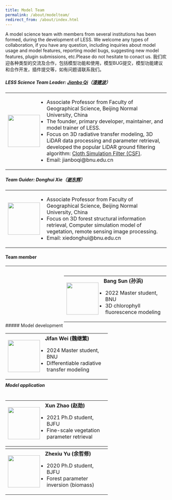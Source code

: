 ```yaml
---
title: Model Team
permalink: /about/modelteam/
redirect_from: /about/index.html
---
```


A model science team with members from several institutions has been formed, during the development of LESS. We welcome any types of collaboration, if you have any question, including inquiries about model usage and model features, reporting model bugs, suggesting new model features, plugin submissions, etc.Please do not hesitate to conact us. 我们欢迎各种类型的交流及合作，包括模型功能和使用，模型BUG提交，模型功能建议和合作开发，插件提交等，如有问题请联系我们。

##### LESS Science Team Leader: <a href="https://www.researchgate.net/profile/Jianbo-Qi-2" target="_blank">Jianbo Qi</a>（<a href="https://geot.bnu.edu.cn/Public/htm/news/5/1176.html" target="_blank">漆建波</a>）

<table style="border-collapse: collapse;">
  <tr>
    <td style="text-align: left; border: none; width:100px;"><img src="http://lessrt.org/img/content/qijb.jpg" style="width: 100px; display: block; margin: 0 auto;"></td>
     <td style="width: 400px; border: none;">
       <ul style="padding-left:5px;">
        <li>Associate Professor from Faculty of Geographical Science, Beijing Normal University, China</li>
        <li>The founder, primary developer, maintainer, and model trainer of LESS.</li>
        <li>Focus on 3D radiative transfer modeling, 3D LiDAR data processing and parameter retrieval, developed the popular LiDAR ground filtering algorithm: <a  href="https://github.com/jianboqi/CSF" target="_blank">Cloth Simulation Filter (CSF)</a>.</li>
         <li>Email: jianboqi@bnu.edu.cn</li>
        </ul>
     </td>
  </tr>
</table>

##### Team Guider: Donghui Xie（<a href="https://geot.bnu.edu.cn/Public/htm/news/5/252.html" target="_blank">谢东辉</a>）
<table style="border-collapse: collapse;">
  <tr>
    <td style="text-align: left; border: none; width:100px;"><img src="http://lessrt.org/img/content/xdh.jpg" style="width: 100px; display: block; margin: 0 auto;"></td>
     <td style="width: 400px; border: none;">
       <ul style="padding-left:5px;">
        <li>Associate Professor from Faculty of Geographical Science, Beijing Normal University, China</li>
        <li>Focus on 3D forest structural information retrieval, Computer simulation model of vegetation, remote sensing image processing.</li>
         <li>Email: xiedonghui@bnu.edu.cn</li>
        </ul>
     </td>
  </tr>
</table>

#### Team member
<hr>
##### Model development
<div style="display: inline-block;width: 320px;height: 150px;">
<table style="border-collapse: collapse;">
  <tr>
    <td style="text-align: left; border: none; width:100px;"><img src="" style="width: 100px; display: block; margin: 0 auto;"></td>
     <td style="width: 200px; border: none;">
       <b>Bang Sun (孙浜)</b>
       <ul style="padding-left:5px;">
        <li>2022 Master student, BNU</li>
        <li>3D chlorophyll fluorescence modeling</li>
        </ul>
     </td>
  </tr>
</table>
</div>
<div style="display: inline-block;width: 320px;height: 150px;">
<table style="border-collapse: collapse;">
  <tr>
    <td style="text-align: left; border: none; width:100px;"><img src="" style="width: 100px; display: block; margin: 0 auto;"></td>
     <td style="width: 200px; border: none;">
       <b>Jifan Wei (魏继繁)</b>
       <ul style="padding-left:5px;">
        <li>2024 Master student, BNU</li>
        <li>Differentiable radiative transfer modeling</li>
        </ul>
     </td>
  </tr>
</table>
</div>

##### Model application
<div style="display: inline-block;width: 320px;height: 150px;">
<table style="border-collapse: collapse;">
  <tr>
    <td style="text-align: left; border: none; width:100px;"><img src="" style="width: 100px; display: block; margin: 0 auto;"></td>
     <td style="width: 200px; border: none;">
       <b>Xun Zhao (赵勋)</b>
       <ul style="padding-left:5px;">
        <li>2021 Ph.D student, BJFU</li>
        <li>Fine-scale vegetation parameter retrieval</li>
        </ul>
     </td>
  </tr>
</table>
</div>
<div style="display: inline-block;width: 320px;height: 150px;">
<table style="border-collapse: collapse;">
  <tr>
    <td style="text-align: left; border: none; width:100px;"><img src="" style="width: 100px; display: block; margin: 0 auto;"></td>
     <td style="width: 200px; border: none;">
       <b>Zhexiu Yu (余哲修)</b>
       <ul style="padding-left:5px;">
        <li>2020 Ph.D student, BJFU</li>
        <li>Forest parameter inversion (biomass)</li>
        </ul>
     </td>
  </tr>
</table>
</div>


